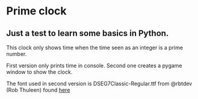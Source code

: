 # Prime clock

## Just a test to learn some basics in Python.

This clock only shows time when the time seen as an integer is a prime number.

First version only prints time in console.
Second one creates a pygame window to show the clock.

The font used in second version is DSEG7Classic-Regular.ttf from @rbtdev (Rob Thuleen) found <a href=https://github.com/rbtdev/spiroplot/blob/master/fonts/DSEG7/Classic/DSEG7Classic-Regular.ttf>here</a>
